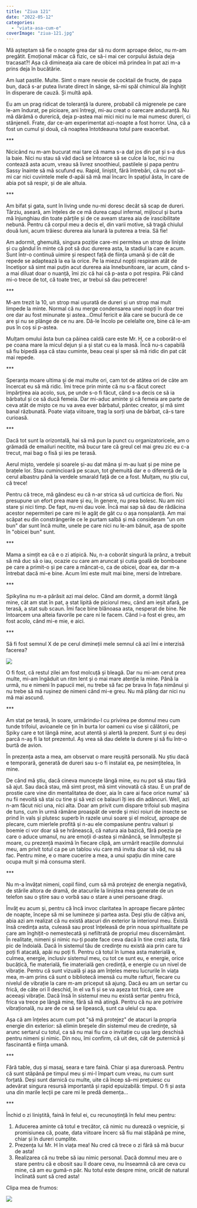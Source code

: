 ```yaml
---
title: "Ziua 121"
date: "2022-05-12"
categories: 
  - "viata-asa-cum-e"
coverImage: "ziua-121.jpg"
---
```


Mă așteptam să fie o noapte grea dar să nu dorm aproape deloc, nu m-am pregătit. Emoțional măcar că fizic, ce să-i mai cer corpului ăstuia deja tracasat?! Așa că dimineața aia care de obicei mă prindea în pat azi m-a prins deja în bucătărie.

Am luat pastile. Multe. Simt o mare nevoie de cocktail de fructe, de papa bun, dacă s-ar putea livrate direct în sânge, să-mi spăl chimicul ăla înghițit în disperare de cauză. Și multă apă. 

Eu am un prag ridicat de toleranță la durere, probabil că migrenele pe care le-am îndurat, pe picioare, ani întregi, mi-au creat o oarecare anduranță. Nu mă dărâmă o durerică, deja p-astea mai mici nici nu le mai numesc dureri, ci stânjeneli. Frate, dar ce-am experimentat azi-noapte a fost horror. Una, că a fost un cumul și două, că noaptea întotdeauna totul pare exacerbat.

\*\*\*

Nicicând nu m-am bucurat mai tare că mama s-a dat jos din pat și s-a dus la baie. Nici nu stau să văd dacă se întoarce să se culce la loc, nici nu contează asta acum, vreau să livrez snoothieul, pastilele și papa pentru Sassy înainte să mă scufund eu. Rapid, liniștit, fără întrebări, că nu pot să-mi car nici cuvintele mele d-apăi să mă mai încarc în spațiul ăsta, în care de abia pot să respir, și de ale altuia.

\*\*\*

Am bifat și gata, sunt în living unde nu-mi doresc decât să scap de dureri. Târziu, aseară, am înțeles de ce mă durea capul infernal, mijlocul și burta mă înjunghiau din toate părțile și de ce aveam starea aia de irascibilitate nebună. Pentru că corpul meu a decis el, din varii motive, să tragă chiulul două luni, acum trăiesc durerea aia lunară la puterea a treia. Să fie!

Am adormit, ghemuită, singura poziție care-mi permitea un strop de liniște și cu gândul în minte că pot să duc durerea asta, la stadiul la care e acum. Sunt într-o continuă uimire și respect față de ființa umană și de cât de repede se adaptează la ea la orice. Pe la miezul nopții respiram atât de încetișor să simt mai puțin acut durerea aia înnebunitoare, iar acum, când s-a mai diluat doar o nuanță, îmi zic că hai că p-asta o pot respira. Păi când mi-o trece de tot, că toate trec, ar trebui să dau petrecere!

\*\*\*

M-am trezit la 10, un strop mai ușurată de dureri și un strop mai mult limpede la minte. Normal că nu merge condensarea unei nopți în doar trei ore dar au fost minunate și astea…Omul fericit e ăla care se bucură de ce are și nu se plânge de ce nu are. Dă-le încolo pe celelalte ore, bine că le-am pus în coș si p-astea.

Mulțam omului ăsta bun ca pâinea caldă care este Mr. H, ce a coborât-o el pe coana mare la micul dejun și a și stat cu ea la masă. Încă nu-s capabilă să fiu bipedă așa că stau cuminte, beau ceai și sper să mă ridic din pat cât mai repede.

\*\*\*

Speranța moare ultima și de mai multe ori, cam tot de atâtea ori de câte am încercat eu să mă ridic. Îmi trece prin minte că nu s-a făcut corect împărțirea aia acolo, sus, pe unde s-o fi făcut, când s-a decis ce să ia bărbatul și ce să ducă femeia. Dar mi-aduc aminte și că femeia are parte de ceva atât de mișto ce nu va avea ever bărbatul, pântec creator, și mă simt banal răzbunată. Poate viața viitoare, trag la sorți una de bărbat, că-s tare curioasă.

\*\*\*

Dacă tot sunt la orizontală, hai să mă pun la punct cu organizatoricele, am o grămadă de emailuri necitite, mă bucur tare că greul cel mai greu zic eu c-a trecut, mai bag o fisă și ies pe terasă.

Aerul mișto, verdele și soarele și-au dat mâna și m-au luat și pe mine pe brațele lor. Stau cumincioară pe scaun, tot ghemuită dar e o diferență de la cerul albastru până la verdele smarald față de ce a fost. Mulțam, nu știu cui, că trece!

Pentru că trece, mă gândesc eu că n-ar strica să ud curticica de flori. Nu presupune un efort prea mare și eu, în genere, nu prea bolesc. Nu am nici stare și nici timp. De fapt, nu-mi dau voie. Încă mai sap să dau de rădăcina acestor nepermiteri pe care mi le agăț de gât cu o așa nonșalanță. Am mai scăpat eu din constrângerile ce le purtam salbă și mă consideram "un om bun" dar sunt încă multe, unele pe care nici nu le-am bănuit, așa de spoite în "obicei bun" sunt. 

\*\*\*

Mama a simțit ea că e o zi atipică. Nu, n-a coborât singură la prânz, a trebuit să mă duc să o iau, ocazie cu care am aruncat și cutia goală de bomboane pe care a primit-o și pe care a mâncat-o, ca de obicei, doar ea, dar m-a întrebat dacă mi-e bine. Acum îmi este mult mai bine, mersi de întrebare. 

\*\*\*

Spikylina nu m-a părăsit azi mai deloc. Când am dormit, a dormit lângă mine, cât am stat în pat, a stat lipită de piciorul meu, când am ieșit afară, pe terasă, a stat sub scaun. Îmi face bine blănoasa asta, nesperat de bine. Ne întoarcem una alteia favorile pe care ni le facem. Când i-a fost ei greu, am fost acolo, când mi-e mie, e aici. 

\*\*\*

Să fi fost semnul X de pe cerul dimineții mele semnul că azi îmi e interzisă facerea?

![](images/ziua-121.jpeg)

O fi fost, că restul zilei am fost molcuță și bleagă. Dar nu mi-am cerut prea multe, mi-am îngăduit un ritm lent și o mai mare atenție la mine. Până la urmă, nu e nimeni în papucii mei, nu trebe să fac pe brava în fața nimănui și nu trebe să mă rușinez de nimeni când mi-e greu. Nu mă plâng dar nici nu mă mai ascund.

\*\*\*

Am stat pe terasă, în soare, urmărindu-l cu privirea pe domnul meu cum tunde trifoiul, avioanele ce țin în burta lor oameni cu vise și călătorii, pe Spiky care e tot lângă mine, acut atentă și alertă la prezent. Sunt și eu deși parcă n-aș fi la tot prezentul. Aș vrea să dau delete la durere și să fiu într-o burtă de avion.

În prezența asta a mea, am observat o mare reușită personală. Nu știu dacă e temporară, generată de dureri sau s-o fi instalat ea, pe nesimțitelea, în mine. 

De când mă știu, dacă cineva muncește lângă mine, eu nu pot să stau fără să ajut. Sau dacă stau, mă simt prost, mă simt vinovată că stau. E un praf de prostie care vine din mentalitatea de doer, aia în care ai face orice numa' să nu fii nevoită să stai cu tine și să vezi ce balauri îți ies din adâncuri. Well, azi n-am făcut nici una, nici alta. Doar am privit cum dispare trifoiul sub mașina de tuns, cum în urmă rămâne proaspăt de verde și mici roiuri de insecte se prind în vals și plutesc superb în razele unui soare și el molcuț, aproape de plecare, cum mierlele profită și n-au ele compasiune pentru valsuri și boemie ci vor doar să se hrănească, că natura aia bazică, fără poezia pe care o aduce umanul, nu are emoții d-astea și mănâncă, se înmulțește și moare, cu prezență maximă în fiecare clipă, am urmărit reacțiile domnului meu, am privit totul ca pe un tablou viu care mă invita doar să văd, nu să fac. Pentru mine, e o mare cucerire a mea, a unui spațiu din mine care ocupa mult și mă consuma steril. 

\*\*\*

Nu m-a învățat nimeni, copil fiind, cum să mă protejez de energia negativă, de stările altora de dramă, de atacurile la liniștea mea generate de un telefon sau o știre sau o vorbă sau o stare a unei persoane dragi.

Învăț eu acum și, pentru că încă invoc claritatea în aproape fiecare pântec de noapte, începe să mi se lumineze și partea asta. Deși știu de câțiva ani, abia azi am realizat că nu există atacuri din exterior la interiorul meu. Există însă credința asta, culeasă sau prost înțeleasă de prin noua spiritualitate pe care am înghițit-o nemestecată și nefiltrată de propriul meu discernământ. În realitate, nimeni și nimic nu-ți poate face ceva dacă în tine crezi asta, fără pic de îndoială. Dacă în sistemul tău de credințe nu există aia prin care tu poți fi atacată, apăi nu poți fi. Pentru că totul în lumea asta materială e, culmea, energie, inclusiv sistemul meu, cu tot ce sunt eu, e energie, orice bucățică, fie materială, fie imaterială gen credință, e energie cu un nivel de vibrație. Pentru că sunt vizuală și așa am înțeles mereu lucrurile în viața mea, m-am prins că sunt o bibliotecă imensă cu multe rafturi, fiecare cu nivelul de vibrație la care m-am priceput să ajung. Dacă eu am un sertar cu frică, de câte ori îl deschid, în el va fi și se va așeza tot frică, care are aceeași vibrație. Dacă însă în sistemul meu nu există sertar pentru frică, frica va trece pe lângă mine, fără să mă atingă. Pentru că nu are potrivire vibrațională, nu are de ce să se lipească, sunt ca uleiul cu apa. 

Așa că am înțeles acum cum pot "să mă protejez" de atacuri la propria energie din exterior: să elimin breșele din sistemul meu de credințe, să arunc sertarul cu totul, ca să nu mai fiu ca o invitație cu ușa larg deschisă pentru nimeni și nimic. Din nou, îmi confirm, că uit des, cât de puternică și fascinantă e ființa umană. 

\*\*\*

Fără table, duș și masaj, seara e tare faină. Chiar și așa dureroasă. Pentru că sunt stăpână pe timpul meu și mi-l împart cum vreau, nu cum sunt forțată. Deși sunt darnică cu multe, uite că încep să-mi prețuiesc cu adevărat singura resursă importantă și rapid epuizabilă: timpul. O fi și asta una din marile lecții pe care mi le predă demența…

\*\*\*

Închid o zi liniștită, faină în felul ei, cu recunoștință în felul meu pentru:

1. Aducerea aminte că totul e trecător, că nimic nu durează o veșnicie, și promisiunea că, poate, data viitoare încerc să fiu mai stăpână pe mine, chiar și în dureri cumplite.
2. Prezența lui Mr. H în viața mea! Nu cred că trece o zi fără să mă bucur de asta!
3. Realizarea că nu trebe să iau nimic personal. Dacă domnul meu are o stare pentru că e obosit sau îl doare ceva, nu înseamnă că are ceva cu mine, că am eu gumă-n păr. Nu totul este despre mine, oricât de natural înclinată sunt să cred asta!

Clipa mea de frumos:

![](images/baie-mica.jpeg)
